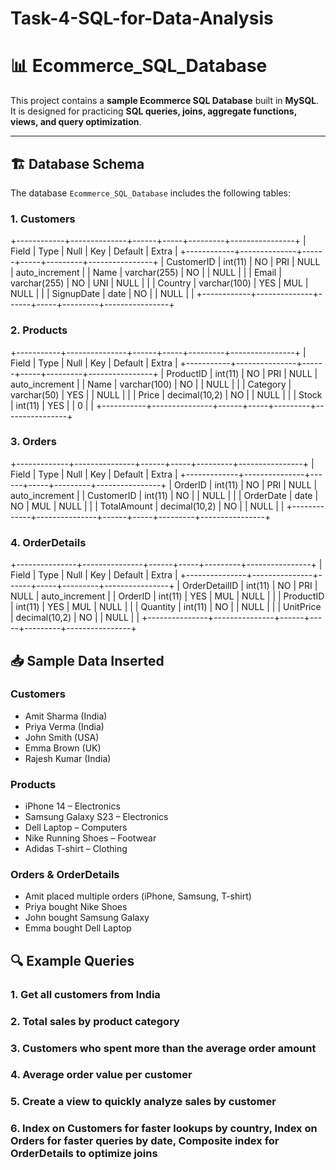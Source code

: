 # Task-4-SQL-for-Data-Analysis
# 📊 Ecommerce_SQL_Database
This project contains a **sample Ecommerce SQL Database** built in **MySQL**.  
It is designed for practicing **SQL queries, joins, aggregate functions, views, and query optimization**.

---

## 🏗️ Database Schema

The database `Ecommerce_SQL_Database` includes the following tables:
### 1. Customers
+------------+--------------+------+-----+---------+----------------+
| Field      | Type         | Null | Key | Default | Extra          |
+------------+--------------+------+-----+---------+----------------+
| CustomerID | int(11)      | NO   | PRI | NULL    | auto_increment |
| Name       | varchar(255) | NO   |     | NULL    |                |
| Email      | varchar(255) | NO   | UNI | NULL    |                |
| Country    | varchar(100) | YES  | MUL | NULL    |                |
| SignupDate | date         | NO   |     | NULL    |                |
+------------+--------------+------+-----+---------+----------------+
### 2. Products
+-----------+---------------+------+-----+---------+----------------+
| Field     | Type          | Null | Key | Default | Extra          |
+-----------+---------------+------+-----+---------+----------------+
| ProductID | int(11)       | NO   | PRI | NULL    | auto_increment |
| Name      | varchar(100)  | NO   |     | NULL    |                |
| Category  | varchar(50)   | YES  |     | NULL    |                |
| Price     | decimal(10,2) | NO   |     | NULL    |                |
| Stock     | int(11)       | YES  |     | 0       |                |
+-----------+---------------+------+-----+---------+----------------+
### 3. Orders
+-------------+---------------+------+-----+---------+----------------+
| Field       | Type          | Null | Key | Default | Extra          |
+-------------+---------------+------+-----+---------+----------------+
| OrderID     | int(11)       | NO   | PRI | NULL    | auto_increment |
| CustomerID  | int(11)       | NO   |     | NULL    |                |
| OrderDate   | date          | NO   | MUL | NULL    |                |
| TotalAmount | decimal(10,2) | NO   |     | NULL    |                |
+-------------+---------------+------+-----+---------+----------------+
### 4. OrderDetails
+---------------+---------------+------+-----+---------+----------------+
| Field         | Type          | Null | Key | Default | Extra          |
+---------------+---------------+------+-----+---------+----------------+
| OrderDetailID | int(11)       | NO   | PRI | NULL    | auto_increment |
| OrderID       | int(11)       | YES  | MUL | NULL    |                |
| ProductID     | int(11)       | YES  | MUL | NULL    |                |
| Quantity      | int(11)       | NO   |     | NULL    |                |
| UnitPrice     | decimal(10,2) | NO   |     | NULL    |                |
+---------------+---------------+------+-----+---------+----------------+

## 📥 Sample Data Inserted

### Customers
- Amit Sharma (India)  
- Priya Verma (India)  
- John Smith (USA)  
- Emma Brown (UK)  
- Rajesh Kumar (India)  

### Products
- iPhone 14 – Electronics  
- Samsung Galaxy S23 – Electronics  
- Dell Laptop – Computers  
- Nike Running Shoes – Footwear  
- Adidas T-shirt – Clothing  

### Orders & OrderDetails
- Amit placed multiple orders (iPhone, Samsung, T-shirt)  
- Priya bought Nike Shoes  
- John bought Samsung Galaxy  
- Emma bought Dell Laptop  

## 🔍 Example Queries

### 1. Get all customers from India
### 2. Total sales by product category
### 3. Customers who spent more than the average order amount
### 4. Average order value per customer
### 5. Create a view to quickly analyze sales by customer
### 6. Index on Customers for faster lookups by country, Index on Orders for faster queries by date, Composite index for OrderDetails to optimize joins
